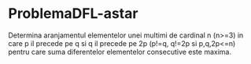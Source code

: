 # ProblemaDFL-astar

Determina aranjamentul elementelor unei multimi de cardinal n (n>=3) 
in care p il precede pe q si q il precede pe 2p (p!=q, q!=2p si p,q,2p<=n)
 pentru care suma diferentelor elementelor consecutive este maxima.
